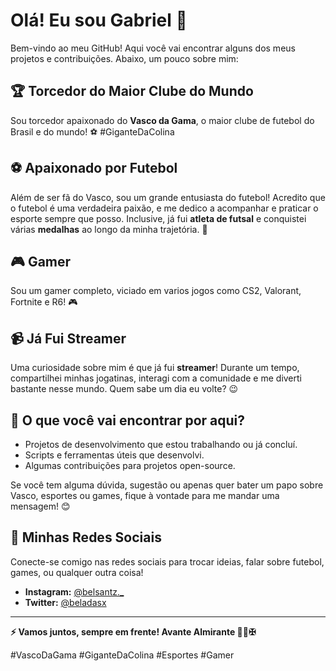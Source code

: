 # Olá! Eu sou Gabriel 👋

Bem-vindo ao meu GitHub! Aqui você vai encontrar alguns dos meus projetos e contribuições. Abaixo, um pouco sobre mim:

## 🏆 Torcedor do Maior Clube do Mundo
Sou torcedor apaixonado do **Vasco da Gama**, o maior clube de futebol do Brasil e do mundo! ⚽️ #GiganteDaColina

## ⚽️ Apaixonado por Futebol
Além de ser fã do Vasco, sou um grande entusiasta do futebol! Acredito que o futebol é uma verdadeira paixão, e me dedico a acompanhar e praticar o esporte sempre que posso. Inclusive, já fui **atleta de futsal** e conquistei várias **medalhas** ao longo da minha trajetória. 🏅

## 🎮 Gamer
Sou um gamer completo, viciado em varios jogos como CS2, Valorant, Fortnite e R6! 🎮

## 📹 Já Fui Streamer
Uma curiosidade sobre mim é que já fui **streamer**! Durante um tempo, compartilhei minhas jogatinas, interagi com a comunidade e me diverti bastante nesse mundo. Quem sabe um dia eu volte? 😉

## 🚀 O que você vai encontrar por aqui?
- Projetos de desenvolvimento que estou trabalhando ou já concluí.
- Scripts e ferramentas úteis que desenvolvi.
- Algumas contribuições para projetos open-source.

Se você tem alguma dúvida, sugestão ou apenas quer bater um papo sobre Vasco, esportes ou games, fique à vontade para me mandar uma mensagem! 😊

## 📱 Minhas Redes Sociais
Conecte-se comigo nas redes sociais para trocar ideias, falar sobre futebol, games, ou qualquer outra coisa!

- **Instagram:** [@belsantz._](https://www.instagram.com/belsantz._)  
- **Twitter:** [@beladasx](https://twitter.com/beladasx)  

---

**⚡️ Vamos juntos, sempre em frente! Avante Almirante 🏴‍☠️✠**

#VascoDaGama #GiganteDaColina #Esportes #Gamer 
